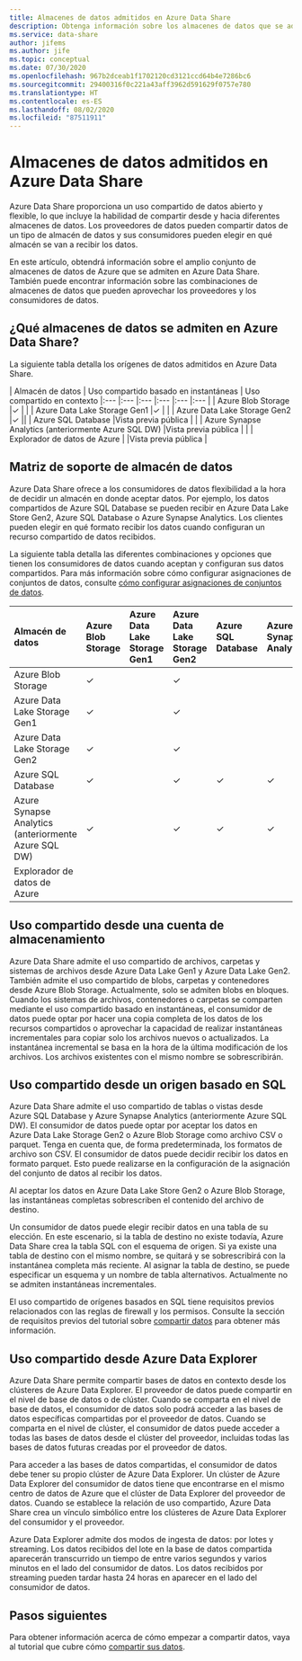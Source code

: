 ```yaml
---
title: Almacenes de datos admitidos en Azure Data Share
description: Obtenga información sobre los almacenes de datos que se admiten para usar Azure Data Share.
ms.service: data-share
author: jifems
ms.author: jife
ms.topic: conceptual
ms.date: 07/30/2020
ms.openlocfilehash: 967b2dceab1f1702120cd3121ccd64b4e7286bc6
ms.sourcegitcommit: 29400316f0c221a43aff3962d591629f0757e780
ms.translationtype: HT
ms.contentlocale: es-ES
ms.lasthandoff: 08/02/2020
ms.locfileid: "87511911"
---
```

# <a name="supported-data-stores-in-azure-data-share"></a>Almacenes de datos admitidos en Azure Data Share

Azure Data Share proporciona un uso compartido de datos abierto y flexible, lo que incluye la habilidad de compartir desde y hacia diferentes almacenes de datos. Los proveedores de datos pueden compartir datos de un tipo de almacén de datos y sus consumidores pueden elegir en qué almacén se van a recibir los datos. 

En este artículo, obtendrá información sobre el amplio conjunto de almacenes de datos de Azure que se admiten en Azure Data Share. También puede encontrar información sobre las combinaciones de almacenes de datos que pueden aprovechar los proveedores y los consumidores de datos. 

## <a name="what-data-stores-are-supported-in-azure-data-share"></a>¿Qué almacenes de datos se admiten en Azure Data Share? 

La siguiente tabla detalla los orígenes de datos admitidos en Azure Data Share. 

| Almacén de datos | Uso compartido basado en instantáneas | Uso compartido en contexto 
|:--- |:--- |:--- |:--- |:--- |:--- |
| Azure Blob Storage |✓ | |
| Azure Data Lake Storage Gen1 |✓ | |
| Azure Data Lake Storage Gen2 |✓ ||
| Azure SQL Database |Vista previa pública | |
| Azure Synapse Analytics (anteriormente Azure SQL DW) |Vista previa pública | |
| Explorador de datos de Azure | |Vista previa pública |

## <a name="data-store-support-matrix"></a>Matriz de soporte de almacén de datos

Azure Data Share ofrece a los consumidores de datos flexibilidad a la hora de decidir un almacén en donde aceptar datos. Por ejemplo, los datos compartidos de Azure SQL Database se pueden recibir en Azure Data Lake Store Gen2, Azure SQL Database o Azure Synapse Analytics. Los clientes pueden elegir en qué formato recibir los datos cuando configuran un recurso compartido de datos recibidos. 

La siguiente tabla detalla las diferentes combinaciones y opciones que tienen los consumidores de datos cuando aceptan y configuran sus datos compartidos. Para más información sobre cómo configurar asignaciones de conjuntos de datos, consulte [cómo configurar asignaciones de conjuntos de datos](how-to-configure-mapping.md).

| Almacén de datos | Azure Blob Storage | Azure Data Lake Storage Gen1 | Azure Data Lake Storage Gen2 | Azure SQL Database | Azure Synapse Analytics | Explorador de datos de Azure
|:--- |:--- |:--- |:--- |:--- |:--- |:--- |
| Azure Blob Storage | ✓ || ✓ ||
| Azure Data Lake Storage Gen1 | ✓ | | ✓ ||
| Azure Data Lake Storage Gen2 | ✓ | | ✓ ||
| Azure SQL Database | ✓ | | ✓ | ✓ | ✓ ||
| Azure Synapse Analytics (anteriormente Azure SQL DW) | ✓ | | ✓ | ✓ | ✓ ||
| Explorador de datos de Azure |||||| ✓ |

## <a name="share-from-a-storage-account"></a>Uso compartido desde una cuenta de almacenamiento
Azure Data Share admite el uso compartido de archivos, carpetas y sistemas de archivos desde Azure Data Lake Gen1 y Azure Data Lake Gen2. También admite el uso compartido de blobs, carpetas y contenedores desde Azure Blob Storage. Actualmente, solo se admiten blobs en bloques. Cuando los sistemas de archivos, contenedores o carpetas se comparten mediante el uso compartido basado en instantáneas, el consumidor de datos puede optar por hacer una copia completa de los datos de los recursos compartidos o aprovechar la capacidad de realizar instantáneas incrementales para copiar solo los archivos nuevos o actualizados. La instantánea incremental se basa en la hora de la última modificación de los archivos. Los archivos existentes con el mismo nombre se sobrescribirán.

## <a name="share-from-a-sql-based-source"></a>Uso compartido desde un origen basado en SQL
Azure Data Share admite el uso compartido de tablas o vistas desde Azure SQL Database y Azure Synapse Analytics (anteriormente Azure SQL DW). El consumidor de datos puede optar por aceptar los datos en Azure Data Lake Storage Gen2 o Azure Blob Storage como archivo CSV o parquet. Tenga en cuenta que, de forma predeterminada, los formatos de archivo son CSV. El consumidor de datos puede decidir recibir los datos en formato parquet. Esto puede realizarse en la configuración de la asignación del conjunto de datos al recibir los datos. 

Al aceptar los datos en Azure Data Lake Store Gen2 o Azure Blob Storage, las instantáneas completas sobrescriben el contenido del archivo de destino. 

Un consumidor de datos puede elegir recibir datos en una tabla de su elección. En este escenario, si la tabla de destino no existe todavía, Azure Data Share crea la tabla SQL con el esquema de origen. Si ya existe una tabla de destino con el mismo nombre, se quitará y se sobrescribirá con la instantánea completa más reciente. Al asignar la tabla de destino, se puede especificar un esquema y un nombre de tabla alternativos. Actualmente no se admiten instantáneas incrementales. 

El uso compartido de orígenes basados en SQL tiene requisitos previos relacionados con las reglas de firewall y los permisos. Consulte la sección de requisitos previos del tutorial sobre [compartir datos](share-your-data.md) para obtener más información.

## <a name="share-from-azure-data-explorer"></a>Uso compartido desde Azure Data Explorer
Azure Data Share permite compartir bases de datos en contexto desde los clústeres de Azure Data Explorer. El proveedor de datos puede compartir en el nivel de base de datos o de clúster. Cuando se comparta en el nivel de base de datos, el consumidor de datos solo podrá acceder a las bases de datos específicas compartidas por el proveedor de datos. Cuando se comparta en el nivel de clúster, el consumidor de datos puede acceder a todas las bases de datos desde el clúster del proveedor, incluidas todas las bases de datos futuras creadas por el proveedor de datos.

Para acceder a las bases de datos compartidas, el consumidor de datos debe tener su propio clúster de Azure Data Explorer. Un clúster de Azure Data Explorer del consumidor de datos tiene que encontrarse en el mismo centro de datos de Azure que el clúster de Data Explorer del proveedor de datos. Cuando se establece la relación de uso compartido, Azure Data Share crea un vínculo simbólico entre los clústeres de Azure Data Explorer del consumidor y el proveedor.

Azure Data Explorer admite dos modos de ingesta de datos: por lotes y streaming. Los datos recibidos del lote en la base de datos compartida aparecerán transcurrido un tiempo de entre varios segundos y varios minutos en el lado del consumidor de datos. Los datos recibidos por streaming pueden tardar hasta 24 horas en aparecer en el lado del consumidor de datos. 

## <a name="next-steps"></a>Pasos siguientes

Para obtener información acerca de cómo empezar a compartir datos, vaya al tutorial que cubre cómo [compartir sus datos](share-your-data.md).
